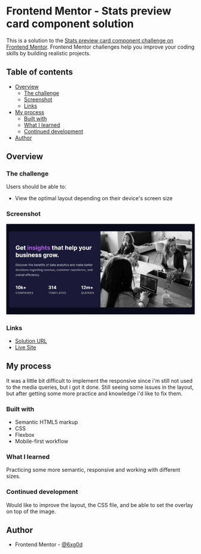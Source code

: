 # Frontend Mentor - Stats preview card component solution

This is a solution to the [Stats preview card component challenge on Frontend Mentor](https://www.frontendmentor.io/challenges/stats-preview-card-component-8JqbgoU62). Frontend Mentor challenges help you improve your coding skills by building realistic projects. 

## Table of contents

- [Overview](#overview)
  - [The challenge](#the-challenge)
  - [Screenshot](#screenshot)
  - [Links](#links)
- [My process](#my-process)
  - [Built with](#built-with)
  - [What I learned](#what-i-learned)
  - [Continued development](#continued-development)
- [Author](#author)

## Overview

### The challenge

Users should be able to:

- View the optimal layout depending on their device's screen size

### Screenshot

![](./Screenshot-desktop.jpg)

### Links

- [Solution URL](https://www.frontendmentor.io/solutions/stats-preview-card-component-challenge-solution-WvF-DnDMjt)
- [Live Site](https://6xg0d.github.io/stats-preview-card-challenge/)

## My process

It was a little bit difficult to implement the responsive since i'm still not used to the media queries, but i got it done. Still seeing some issues in the layout, but after getting some more practice and knowledge i'd like to fix them.

### Built with

- Semantic HTML5 markup
- CSS
- Flexbox
- Mobile-first workflow

### What I learned

Practicing some more semantic, responsive and working with different sizes.

### Continued development

Would like to improve the layout, the CSS file, and be able to set the overlay on top of the image.

## Author

- Frontend Mentor - [@6xg0d](https://www.frontendmentor.io/profile/6xg0d)
